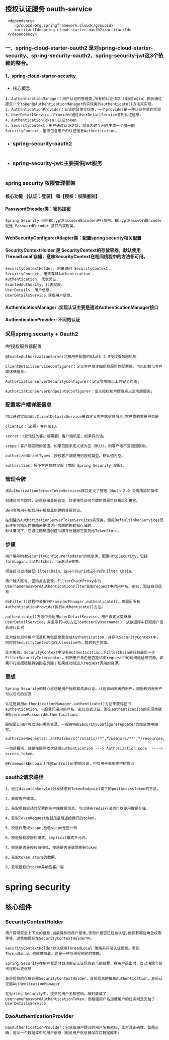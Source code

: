 ## 授权认证服务 oauth-service
```
 <dependency>
    <groupId>org.springframework.cloud</groupId>
    <artifactId>spring-cloud-starter-oauth2</artifactId>
 </dependency>
```
### 一、spring-cloud-starter-oauth2 是对spring-cloud-starter-security、spring-security-oauth2、spring-security-jwt这3个依赖的整合。
#### 1、spring-cloud-starter-security
* 核心概念
```text
1、AuthenticationManager：用户认证的管理类,所有的认证请求（比如login）都会通过提交一个token给AuthenticationManager的实现类的authenticate()方法来实现。
2、AuthenticationProvider：认证的具体实现类，一个provider是一种认证方式的实现
3、UserDetailService：Provider通过UserDetailService拿到认证信息。
4、AuthenticationToken：认证token
5、SecurityContext：用户通过认证之后，就会为这个用户生成一个唯一的SecurityContext，里面包含用户的认证信息Authentication。
```
* ### spring-security-oauth2
```text

```
* ### spring-security-jwt:主要提供jwt服务
```text

```





### spring security 权限管理框架
#### 核心功能 【认证：登录】 和【授权：权限鉴别】
#### PasswordEncoder类：密码加密
```
Spring Security 采用BCryptPasswordEncoder进行加密。BCryptPasswordEncoder 就是 PasswordEncoder 接口的实现类。
```
#### WebSecurityConfigurerAdapter类：配置spring security相关配置
#### SecurityContextHolder 是 SecurityContext的存放容器，默认使用ThreadLocal 存储，意味SecurityContext在相同线程中的方法都可用。
```
SecurityContextHolder, 用来访问 SecurityContext.
SecurityContext, 用来存储Authentication .
Authentication, 代表凭证.
GrantedAuthority, 代表权限.
UserDetails, 用户信息.
UserDetailsService,获取用户信息.
```
#### AuthenticationManager :实现认证主要是通过AuthenticationManager接口
#### AuthenticationProvider: 不同的认证






### 采用spring security + Oauth2
##授权服务器配置
```
@EnableAuthorizationServer注释用于配置的OAuth 2.0授权服务器机制

ClientDetailsServiceConfigurer：定义客户端详细信息服务的配置器。可以初始化客户端详细信息;

AuthorizationServerSecurityConfigurer：定义令牌端点上的安全约束;

AuthorizationServerEndpointsConfigurer：定义授权和令牌端点以及令牌服务;
```
### 配置客户端详细信息
```
可以通过实现JdbcClientDetailsService来自定义客户端信息信息;客户端的重要熟悉是

clientId：（必需）客户端ID。

secret：（受信任的客户端需要）客户端机密，如果有的话。

scope：客户端受限的范围。如果范围未定义或为空（默认），则客户端不受范围限制。

authorizedGrantTypes：授权客户端使用的授权类型。默认值为空。

authorities：授予客户端的权限（常规 Spring Security 权限）。
```

### 管理令牌
```
该AuthorizationServerTokenServices接口定义了管理 OAuth 2.0 令牌所需的操作

创建访问令牌时，必须存储身份验证，以便接受访问令牌的资源可以稍后引用它。

访问令牌用于加载用于授权其创建的身份验证。

在创建的AuthorizationServerTokenServices实现类，使用DefaultTokenServices具有许多可插入的策略来更改访问令牌的格式和存储的 。
默认情况下，它通过随机值创建令牌并处理除它委托给TokenStore.
```

### 步骤
```
用户编写WebSecurityConfigurerApdater的继承类，配置HttpSecurity，包括formLogin，antMatcher，hasRole等等。

项目启动自动装配FilterChain，访问不同uri对应不同的Filter Chain。

用户输入账号、密码点击登录，FilterChainProxy中的UsernamePasswordAuthenticationFilter获取request中的用户名、密码，验证身份信息

doFilter()过程中会执行ProviderManager.authenticate()，即遍历所有AuthenticationProvider执行authenticate()方法。

authenticate()方法中会调用userDetailService，用户自定义类继承UserDetailService，并重写其中的方法loadUserByUsername()，从数据库中获取用户信息进行比对

比对成功后将用户信息和角色信息整合成Authentication，并存入SecurityContext中，同时将SecurityContext也存入session中，跳转到主页面。

比对失败，SecurityContext中没有Authentication，FilterChain进行到最后一步FilterSecurityInterceptor，判断用户角色是否能访问request中的访问地址即资源。如果不行则报错跳转到指定页面；如果成功则进入request调用的资源。
```
### 思想
```
Spring Security的核心思想是用户授权和资源认证。认证访问系统的用户，而授权则是用户可以访问的资源

认证是调用authenticationManager.authenticate()方法来获得证书authentication，一般我们采用用户名、密码方式认证，那么authentication的实现类就是UsernamePasswordAuthentication。

授权是让用户可以访问哪些资源，一般在WebSecurityConfigurerApdater的继承类中编写。

authorizeRequests().antMatchers("/static/**","/webjars/**","/resources/**").permitAll()

一句话概括，就是按顺序依次获得authentication ---> Authorization code  ----> access_token。

@FrameworkEndpoint与@Controller的同义词，但仅用于框架提供的端点
```

### oauth2请求路径
```
1、经过dispatchServlet分发请求到TokenEndpoint类下的postAccessToken的方法。

2、获取客户端ID。

3、获取项目启动时配置的客户端数据信息，可以使用redis存储也可以使用数据存储。

4、获取TokenRequest也就是最后返给我们的token。

5、校验作用域scope,检验scope是否一致

6、校验授权权限和模式，implicit模式不允许。

7、校验是否是授权码模式，校验是否是请求刷新token

8、获取token store的数据。

9、获取授权的token并响应客户端
```
# spring security 
## 核心组件
### SecurityContextHolder
```
用户存储安全上下文的信息,当前操作的用户是谁,该用户是否已经被认证,他拥有哪些角色权限等等，这些都保存在SecurityContextHolder中。

SecurityContextHolder默认使用ThreadLocal 策略来存储认证信息。看到ThreadLocal 也就意味着，这是一种与线程绑定的策略。

Spring Security在用户登录时自动绑定认证信息到当前线程，在用户退出时，自动清除当前线程的认证信息

身份信息的存放容器SecurityContextHolder，身份信息的抽象Authentication，身份认证器AuthenticationManager

在Spring Security中。提交的用户名和密码，被封装成了UsernamePasswordAuthenticationToken，而根据用户名加载用户的任务则是交给了UserDetailsService
```

### DaoAuthenticationProvider
```
DaoAuthenticationProvider：它获取用户提交的用户名和密码，比对其正确性，如果正确，返回一个数据库中的用户信息（假设用户信息被保存在数据库中）
```



